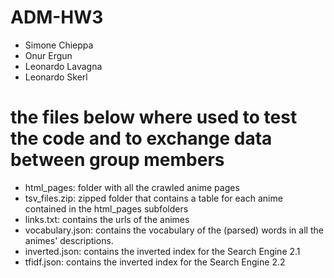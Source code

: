 # ADM-HW3
- Simone Chieppa
- Onur Ergun
- Leonardo Lavagna
- Leonardo Skerl
# the files below where used to test the code and to exchange data between group members
- html_pages: folder with all the crawled anime pages
- tsv_files.zip: zipped folder that contains a table for each anime contained in the html_pages subfolders
- links.txt: contains the urls of the animes
- vocabulary.json: contains the vocabulary of the (parsed) words in all the animes' descriptions.
- inverted.json: contains the inverted index for the Search Engine 2.1
- tfidf.json: contains the inverted index for the Search Engine 2.2
